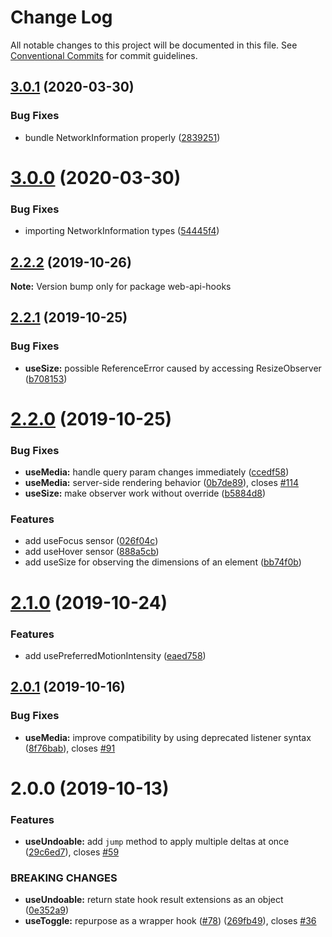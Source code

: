 # Change Log

All notable changes to this project will be documented in this file.
See [Conventional Commits](https://conventionalcommits.org) for commit guidelines.

## [3.0.1](https://github.com/kripod/react-hooks/compare/web-api-hooks@3.0.0...web-api-hooks@3.0.1) (2020-03-30)


### Bug Fixes

* bundle NetworkInformation properly ([2839251](https://github.com/kripod/react-hooks/commit/2839251e37ae6165bb3def0fea2d8f702cb86b86))





# [3.0.0](https://github.com/kripod/react-hooks/compare/web-api-hooks@2.2.2...web-api-hooks@3.0.0) (2020-03-30)

### Bug Fixes

- importing NetworkInformation types ([54445f4](https://github.com/kripod/react-hooks/commit/54445f4a9da95854156de9338f7c39a0378f71c6))

## [2.2.2](https://github.com/kripod/react-hooks/compare/web-api-hooks@2.2.1...web-api-hooks@2.2.2) (2019-10-26)

**Note:** Version bump only for package web-api-hooks

## [2.2.1](https://github.com/kripod/react-hooks/compare/web-api-hooks@2.2.0...web-api-hooks@2.2.1) (2019-10-25)

### Bug Fixes

- **useSize:** possible ReferenceError caused by accessing ResizeObserver ([b708153](https://github.com/kripod/react-hooks/commit/b708153b3347ecf1c08c71f841be6e432669c7ff))

# [2.2.0](https://github.com/kripod/react-hooks/compare/web-api-hooks@2.1.0...web-api-hooks@2.2.0) (2019-10-25)

### Bug Fixes

- **useMedia:** handle query param changes immediately ([ccedf58](https://github.com/kripod/react-hooks/commit/ccedf58726b89ce962d80cb2ebbf0c2bbc218e3d))
- **useMedia:** server-side rendering behavior ([0b7de89](https://github.com/kripod/react-hooks/commit/0b7de8941f33efa2f8ea409b72f5f19f57643f67)), closes [#114](https://github.com/kripod/react-hooks/issues/114)
- **useSize:** make observer work without override ([b5884d8](https://github.com/kripod/react-hooks/commit/b5884d8af0a69da7f5509c1103fe422a294ebc07))

### Features

- add useFocus sensor ([026f04c](https://github.com/kripod/react-hooks/commit/026f04cb00e2e8fd143b3c2c8ff6b44f8c6747e5))
- add useHover sensor ([888a5cb](https://github.com/kripod/react-hooks/commit/888a5cb4b27a1472284cc6eb2a2266b60e00c72a))
- add useSize for observing the dimensions of an element ([bb74f0b](https://github.com/kripod/react-hooks/commit/bb74f0bbd6404e7d654f62f2b887403ccaf16afa))

# [2.1.0](https://github.com/kripod/react-hooks/compare/web-api-hooks@2.0.1...web-api-hooks@2.1.0) (2019-10-24)

### Features

- add usePreferredMotionIntensity ([eaed758](https://github.com/kripod/react-hooks/commit/eaed758a41a7a84e2c906782ff255ddb57fe4234))

## [2.0.1](https://github.com/kripod/react-hooks/compare/web-api-hooks@2.0.0...web-api-hooks@2.0.1) (2019-10-16)

### Bug Fixes

- **useMedia:** improve compatibility by using deprecated listener syntax ([8f76bab](https://github.com/kripod/react-hooks/commit/8f76bab19efce5f5ef377451d2df737973787186)), closes [#91](https://github.com/kripod/react-hooks/issues/91)

# 2.0.0 (2019-10-13)

### Features

- **useUndoable:** add `jump` method to apply multiple deltas at once ([29c6ed7](https://github.com/kripod/react-hooks/commit/29c6ed719111af75849de4448589669e937f7f73)), closes [#59](https://github.com/kripod/react-hooks/issues/59)

### BREAKING CHANGES

- **useUndoable:** return state hook result extensions as an object ([0e352a9](https://github.com/kripod/react-hooks/commit/0e352a9aa598f864508afafbc2e293b9d32d9f33))
- **useToggle:** repurpose as a wrapper hook ([#78](https://github.com/kripod/react-hooks/pull/78)) ([269fb49](https://github.com/kripod/react-hooks/commit/269fb492ff7ea0804e0ebe07b7050aa0ebf2b377)), closes [#36](https://github.com/kripod/react-hooks/issues/36)
